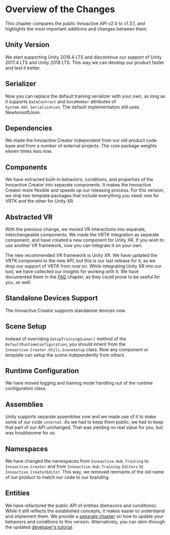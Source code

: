 # Overview of the Changes

This chapter compares the public Innoactive API v2.0 to v1.3.1, and highlights the most important additions and changes between them.

## Unity Version

We start supporting Unity 2019.4 LTS and discontinue our support of Unity 2017.4 LTS and Unity 2018 LTS. This way we can develop our product faster and test it better.

## Serializer

Now you can replace the default training serializer with your own, as long as it supports `DataContract` and `DataMember` attributes of `System.Xml.Serialization`. The default implementation still uses NewtonsoftJson.

## Dependencies

We made the Innoactive Creator independent from our old product code base and from a number of external projects. The core package weights eleven times less now.

## Components

We have extracted built-in behaviors, conditions, and properties of the Innoactive Creator into separate components. It makes the Innoactive Creator more flexible and speeds up our releasing process. For this version, we ship two template packages that include everything you need: one for VRTK and the other for Unity XR.

## Abstracted VR

With the previous change, we moved VR interactions into separate, interchangeable components. We made the VRTK integration as separate component, and have created a new component for Unity XR. If you wish to use another VR framework, now you can integrate it on your own.

The new recommended VR framework is Unity XR. We have updated the VRTK component to the new API, but this is our last release for it, as we drop our support of VRTK from now on. While integrating Unity XR into our tool, we have collected our insights for working with it. We have documented them in the [FAQ](03-unity-xr-faq.md) chapter, as they could prove to be useful for you, as well.

## Standalone Devices Support

The Innoactive Creator supports standalone devices now.

## Scene Setup

Instead of overriding `SetupTrainingScene()` method of the `DefaultRuntimeConfiguration`, you should inherit from the `Innoactive.Creator.Utils.SceneSetup` class. Now any component or template can setup the scene independently from others.

## Runtime Configuration

We have moved logging and training mode handling out of the runtime configuration class.

## Assemblies

Unity supports separate assemblies now and we made use of it to make some of our code `internal`. As we had to keep them public, we had to keep that part of our API unchanged. That was yielding no real value for you, but was troublesome for us.

## Namespaces

We have changed the namespaces from `Innoactive.Hub.Training` to `Innoactive.Creator` and from `Innoactive.Hub.Training.Editors` to `Innoactive.CreatorEditor`. This way, we removed remnants of the old name of our product to match our code to our branding.

## Entities

We have refactored the public API of entities (behaviors and conditions). While it still reflects the established concepts, it makes easier to understand and implement them. We provide a [separate chapter](02-update-behaviors-and-conditions.md) on how to update your behaviors and conditions to this version. Alternatively, you can skim through the updated [developer's tutorial](../developer/index.md).